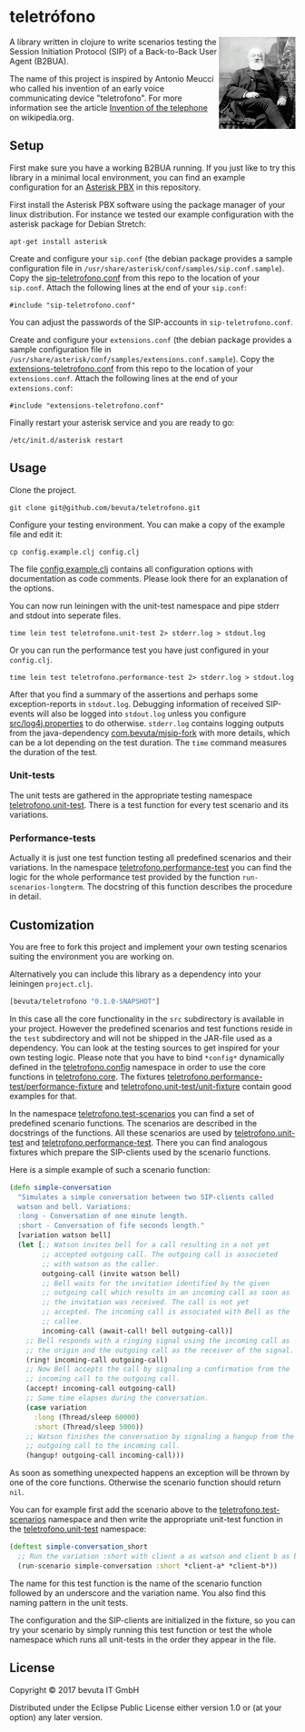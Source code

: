 # teletrófono

<img src="antonio_meucci.jpg"
 alt="Antonio Meucci" title="Antonio Meucci" align="right" />

A library written in clojure to write scenarios testing the
Session Initiation Protocol (SIP) of a Back-to-Back User Agent
(B2BUA).

The name of this project is inspired by Antonio Meucci who called his
invention of an early voice communicating device "teletrofono". For
more information see the
article
[Invention of the telephone](https://en.wikipedia.org/wiki/Invention_of_the_telephone) on
wikipedia.org.

## Setup

First make sure you have a working B2BUA running. If you just like to
try this library in a minimal local environment, you can find an
example configuration for an [Asterisk
PBX](https://en.wikipedia.org/wiki/Asterisk_%28PBX%29) in this
repository.

First install the Asterisk PBX software using the package manager of
your linux distribution. For instance we tested our example
configuration with the asterisk package for Debian Stretch:

``` shell
apt-get install asterisk
```

Create and configure your `sip.conf` (the debian package provides a
sample configuration file in
`/usr/share/asterisk/conf/samples/sip.conf.sample`).  Copy the
[sip-teletrofono.conf](sip-teletrofono.conf) from this repo to the
location of your `sip.conf`.  Attach the following lines at the end of
your `sip.conf`:

``` text
#include "sip-teletrofono.conf"
```

You can adjust the passwords of the SIP-accounts in `sip-teletrofono.conf`.

Create and configure your `extensions.conf` (the debian package
provides a sample configuration file in
`/usr/share/asterisk/conf/samples/extensions.conf.sample`).  Copy the
[extensions-teletrofono.conf](extensions-teletrofono.conf) from this
repo to the location of your `extensions.conf`.  Attach the following
lines at the end of your `extensions.conf`:

``` text
#include "extensions-teletrofono.conf"
```

Finally restart your asterisk service and you are ready to go:

``` shell
/etc/init.d/asterisk restart
```

## Usage

Clone the project.

``` shell
git clone git@github.com/bevuta/teletrofono.git
```

Configure your testing environment. You can make a copy of the example
file and edit it:

``` shell
cp config.example.clj config.clj
```

The file [config.example.clj](config.example.clj) contains all
configuration options with documentation as code comments. Please look
there for an explanation of the options.

You can now run leiningen with the unit-test namespace and pipe stderr
and stdout into seperate files.

``` shell
time lein test teletrofono.unit-test 2> stderr.log > stdout.log
```

Or you can run the performance test you have just configured in your
`config.clj`.

``` shell
time lein test teletrofono.performance-test 2> stderr.log > stdout.log
```

After that you find a summary of the assertions and perhaps some
exception-reports in `stdout.log`. Debugging information of received
SIP-events will also be logged into `stdout.log` unless you
configure [src/log4j.properties](src/log4j.properties) to do
otherwise. `stderr.log` contains logging outputs from the
java-dependency
[com.bevuta/mjsip-fork](https://github.com/bevuta/MjSIP-fork) with
more details, which can be a lot depending on the test duration. The
`time` command measures the duration of the test.

### Unit-tests

The unit tests are gathered in the appropriate testing
namespace
[teletrofono.unit-test](test/teletrofono/unit_test.clj). There is a
test function for every test scenario and its variations.

### Performance-tests

Actually it is just one test function testing all predefined scenarios
and their variations. In the
namespace
[teletrofono.performance-test](test/teletrofono/performance_test.clj)
you can find the logic for the whole performance test provided by the
function `run-scenarios-longterm`. The docstring of this function
describes the procedure in detail.

## Customization

You are free to fork this project and implement your own testing
scenarios suiting the environment you are working on.

Alternatively you can include this library as a dependency into your
leiningen `project.clj`.

``` clojure
[bevuta/teletrofono "0.1.0-SNAPSHOT"]
```

In this case all the core functionality in the `src` subdirectory is
available in your project. However the predefined scenarios and test
functions reside in the `test` subdirectory and will not be shipped in
the JAR-file used as a dependency. You can look at the testing sources
to get inspired for your own testing logic. Please note that you have
to bind `*config*` dynamically defined in
the [teletrofono.config](src/teletrofono/config.clj#L10) namespace in
order to use the core functions
in [teletrofono.core](src/teletrofono/core.clj). The
fixtures
[teletrofono.performance-test/performance-fixture](test/teletrofono/performance_test.clj#L20) and
[teletrofono.unit-test/unit-fixture](test/teletrofono/unit_test.clj#L20) contain
good examples for that.

In the
namespace
[teletrofono.test-scenarios](test/teletrofono/test_scenarios.clj) you
can find a set of predefined scenario functions. The scenarios are
described in the docstrings of the functions. All these scenarios are
used by [teletrofono.unit-test](test/teletrofono/unit_test.clj)
and
[teletrofono.performance-test](test/teletrofono/performance_test.clj). There
you can find analogous fixtures which prepare the SIP-clients used by
the scenario functions.

Here is a simple example of such a scenario function:

``` clojure
(defn simple-conversation
  "Simulates a simple conversation between two SIP-clients called
  watson and bell. Variations:
  :long - Conversation of one minute length.
  :short - Conversation of fife seconds length."
  [variation watson bell]
  (let [;; Watson invites bell for a call resulting in a not yet
        ;; accepted outgoing call. The outgoing call is associeted
        ;; with watson as the caller.
        outgoing-call (invite watson bell)
        ;; Bell waits for the invitation identified by the given
        ;; outgoing call which results in an incoming call as soon as
        ;; the invitation was received. The call is not yet
        ;; accepted. The incoming call is associated with Bell as the
        ;; callee.
        incoming-call (await-call! bell outgoing-call)]
    ;; Bell responds with a ringing signal using the incoming call as
    ;; the origin and the outgoing call as the receiver of the signal.
    (ring! incoming-call outgoing-call)
    ;; Now Bell accepts the call by signaling a confirmation from the
    ;; incoming call to the outgoing call.
    (accept! incoming-call outgoing-call)
    ;; Some time elapses during the conversation.
    (case variation
      :long (Thread/sleep 60000)
      :short (Thread/sleep 5000))
    ;; Watson finishes the conversation by signaling a hangup from the
    ;; outgoing call to the incoming call.
    (hangup! outgoing-call incoming-call)))
```

As soon as something unexpected happens an exception will be thrown by
one of the core functions. Otherwise the scenario function should
return `nil`.

You can for example first add the scenario above to
the [teletrofono.test-scenarios](test/teletrofono/test_scenarios.clj)
namespace and then write the appropriate unit-test function in
the [teletrofono.unit-test](test/teletrofono/unit_test.clj) namespace:

``` clojure
(deftest simple-conversation_short
  ;; Run the variation :short with client a as watson and client b as bell.
  (run-scenario simple-conversation :short *client-a* *client-b*))
```

The name for this test function is the name of the scenario function
followed by an underscore and the variation name. You also find this naming
pattern in the unit tests.

The configuration and the SIP-clients are initialized in the fixture,
so you can try your scenario by simply running this test function or
test the whole namespace which runs all unit-tests in the order they
appear in the file.

## License

Copyright © 2017 bevuta IT GmbH

Distributed under the Eclipse Public License either version 1.0 or (at
your option) any later version.
